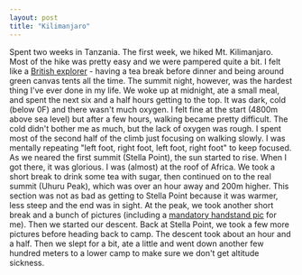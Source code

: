 ```yaml
---
layout: post
title: "Kilimanjaro"
---
```


Spent two weeks in Tanzania. The first week, we hiked Mt. Kilimanjaro. Most of the hike was pretty easy and we were pampered quite a bit. I felt like a [British explorer](http://www.flickr.com/photos/lyoshenka/9318771865) - having a tea break before dinner and being around green canvas tents all the time. The summit night, however, was the hardest thing I've ever done in my life. We woke up at midnight, ate a small meal, and spent the next six and a half hours getting to the top. It was dark, cold (below 0F) and there wasn't much oxygen. I felt fine at the start (4800m above sea level) but after a few hours, walking became pretty difficult. The cold didn't bother me as much, but the lack of oxygen was rough. I spent most of the second half of the climb just focusing on walking slowly. I was mentally repeating "left foot, right foot, left foot, right foot" to keep focused. As we neared the first summit (Stella Point), the sun started to rise. When I got there, it was glorious. I was (almost) at the roof of Africa. We took a short break to drink some tea with sugar, then continued on to the real summit (Uhuru Peak), which was over an hour away and 200m higher. This section was not as bad as getting to Stella Point because it was warmer, less steep and the end was in sight. At the peak, we took another short break and a bunch of pictures (including a [mandatory handstand pic](http://www.flickr.com/photos/lyoshenka/9318842727) for me). Then we started our descent. Back at Stella Point, we took a few more pictures before heading back to camp. The descent took about an hour and a half. Then we slept for a bit, ate a little and went down another few hundred meters to a lower camp to make sure we don't get altitude sickness.
